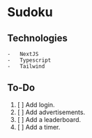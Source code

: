 # Sudoku

## Technologies

```
-   NextJS
-   Typescript
-   Tailwind
```

## To-Do

1. [ ] Add login.
2. [ ] Add advertisements.
3. [ ] Add a leaderboard.
4. [ ] Add a timer.

